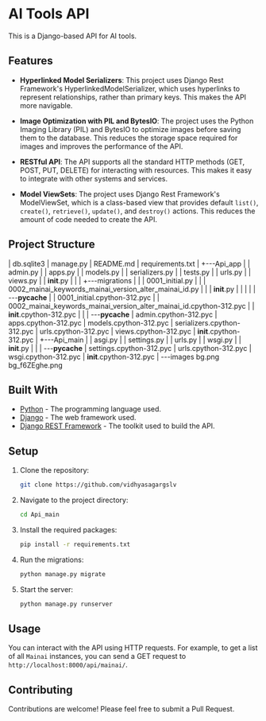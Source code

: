 # AI Tools API

This is a Django-based API for AI tools.

##  Features

- **Hyperlinked Model Serializers**: This project uses Django Rest Framework's HyperlinkedModelSerializer, which uses hyperlinks to represent relationships, rather than primary keys. This makes the API more navigable.

- **Image Optimization with PIL and BytesIO**: The project uses the Python Imaging Library (PIL) and BytesIO to optimize images before saving them to the database. This reduces the storage space required for images and improves the performance of the API.

- **RESTful API**: The API supports all the standard HTTP methods (GET, POST, PUT, DELETE) for interacting with resources. This makes it easy to integrate with other systems and services.

- **Model ViewSets**: The project uses Django Rest Framework's ModelViewSet, which is a class-based view that provides default `list()`, `create()`, `retrieve()`, `update()`, and `destroy()` actions. This reduces the amount of code needed to create the API.

## Project Structure

|   db.sqlite3
|   manage.py
|   README.md
|   requirements.txt
|
+---Api_app
|   |   admin.py
|   |   apps.py
|   |   models.py
|   |   serializers.py
|   |   tests.py
|   |   urls.py
|   |   views.py
|   |   __init__.py
|   |
|   +---migrations
|   |   |   0001_initial.py
|   |   |   0002_mainai_keywords_mainai_version_alter_mainai_id.py
|   |   |   __init__.py
|   |   |
|   |   \---__pycache__
|   |           0001_initial.cpython-312.pyc
|   |           0002_mainai_keywords_mainai_version_alter_mainai_id.cpython-312.pyc
|   |           __init__.cpython-312.pyc
|   |
|   \---__pycache__
|           admin.cpython-312.pyc
|           apps.cpython-312.pyc
|           models.cpython-312.pyc
|           serializers.cpython-312.pyc
|           urls.cpython-312.pyc
|           views.cpython-312.pyc
|           __init__.cpython-312.pyc
|
+---Api_main
|   |   asgi.py
|   |   settings.py
|   |   urls.py
|   |   wsgi.py
|   |   __init__.py
|   |
|   \---__pycache__
|           settings.cpython-312.pyc
|           urls.cpython-312.pyc
|           wsgi.cpython-312.pyc
|           __init__.cpython-312.pyc
|
\---images
        bg.png
        bg_f6ZEghe.png



## Built With

- [Python](https://www.python.org/) - The programming language used.
- [Django](https://www.djangoproject.com/) - The web framework used.
- [Django REST Framework](https://www.django-rest-framework.org/) - The toolkit used to build the API.



## Setup

1. Clone the repository:

    ```sh
    git clone https://github.com/vidhyasagargslv
    ```

2. Navigate to the project directory:

    ```sh
    cd Api_main
    ```

3. Install the required packages:

    ```sh
    pip install -r requirements.txt
    ```

4. Run the migrations:

    ```sh
    python manage.py migrate
    ```

5. Start the server:

    ```sh
    python manage.py runserver
    ```

## Usage

You can interact with the API using HTTP requests. For example, to get a list of all `Mainai` instances, you can send a GET request to `http://localhost:8000/api/mainai/`.

## Contributing

Contributions are welcome! Please feel free to submit a Pull Request.
